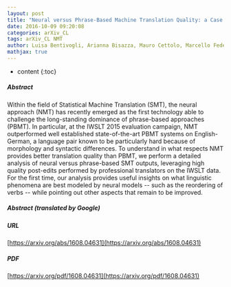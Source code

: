 ```yaml
---
layout: post
title: "Neural versus Phrase-Based Machine Translation Quality: a Case Study"
date: 2016-10-09 09:20:08
categories: arXiv_CL
tags: arXiv_CL NMT
author: Luisa Bentivogli, Arianna Bisazza, Mauro Cettolo, Marcello Federico
mathjax: true
---
```


* content
{:toc}

##### Abstract
Within the field of Statistical Machine Translation (SMT), the neural approach (NMT) has recently emerged as the first technology able to challenge the long-standing dominance of phrase-based approaches (PBMT). In particular, at the IWSLT 2015 evaluation campaign, NMT outperformed well established state-of-the-art PBMT systems on English-German, a language pair known to be particularly hard because of morphology and syntactic differences. To understand in what respects NMT provides better translation quality than PBMT, we perform a detailed analysis of neural versus phrase-based SMT outputs, leveraging high quality post-edits performed by professional translators on the IWSLT data. For the first time, our analysis provides useful insights on what linguistic phenomena are best modeled by neural models -- such as the reordering of verbs -- while pointing out other aspects that remain to be improved.

##### Abstract (translated by Google)


##### URL
[https://arxiv.org/abs/1608.04631](https://arxiv.org/abs/1608.04631)

##### PDF
[https://arxiv.org/pdf/1608.04631](https://arxiv.org/pdf/1608.04631)


